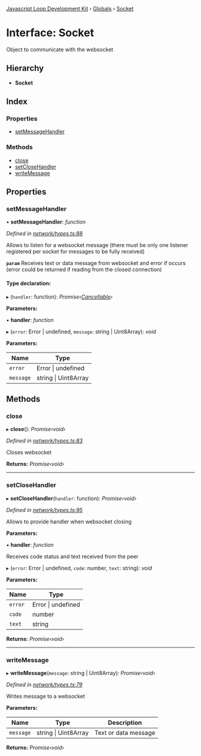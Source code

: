 [Javascript Loop Development Kit](../README.md) › [Globals](../globals.md) › [Socket](socket.md)

# Interface: Socket

Object to communicate with the websocket

## Hierarchy

* **Socket**

## Index

### Properties

* [setMessageHandler](socket.md#setmessagehandler)

### Methods

* [close](socket.md#close)
* [setCloseHandler](socket.md#setclosehandler)
* [writeMessage](socket.md#writemessage)

## Properties

###  setMessageHandler

• **setMessageHandler**: *function*

*Defined in [network/types.ts:88](https://github.com/open-olive/loop-development-kit/blob/ba5f0aac/ldk/javascript/src/network/types.ts#L88)*

Allows to listen for a websocket message (there must be only one listener registered per socket for messages to be fully received)

**`param`** Receives text or data message from websocket and error if occurs (error could be returned if reading from the closed connection)

#### Type declaration:

▸ (`handler`: function): *Promise‹[Cancellable](cancellable.md)›*

**Parameters:**

▪ **handler**: *function*

▸ (`error`: Error | undefined, `message`: string | Uint8Array): *void*

**Parameters:**

Name | Type |
------ | ------ |
`error` | Error &#124; undefined |
`message` | string &#124; Uint8Array |

## Methods

###  close

▸ **close**(): *Promise‹void›*

*Defined in [network/types.ts:83](https://github.com/open-olive/loop-development-kit/blob/ba5f0aac/ldk/javascript/src/network/types.ts#L83)*

Closes websocket

**Returns:** *Promise‹void›*

___

###  setCloseHandler

▸ **setCloseHandler**(`handler`: function): *Promise‹void›*

*Defined in [network/types.ts:95](https://github.com/open-olive/loop-development-kit/blob/ba5f0aac/ldk/javascript/src/network/types.ts#L95)*

Allows to provide handler when websocket closing

**Parameters:**

▪ **handler**: *function*

Receives code status and text received from the peer

▸ (`error`: Error | undefined, `code`: number, `text`: string): *void*

**Parameters:**

Name | Type |
------ | ------ |
`error` | Error &#124; undefined |
`code` | number |
`text` | string |

**Returns:** *Promise‹void›*

___

###  writeMessage

▸ **writeMessage**(`message`: string | Uint8Array): *Promise‹void›*

*Defined in [network/types.ts:79](https://github.com/open-olive/loop-development-kit/blob/ba5f0aac/ldk/javascript/src/network/types.ts#L79)*

Writes message to a websocket

**Parameters:**

Name | Type | Description |
------ | ------ | ------ |
`message` | string &#124; Uint8Array | Text or data message  |

**Returns:** *Promise‹void›*
